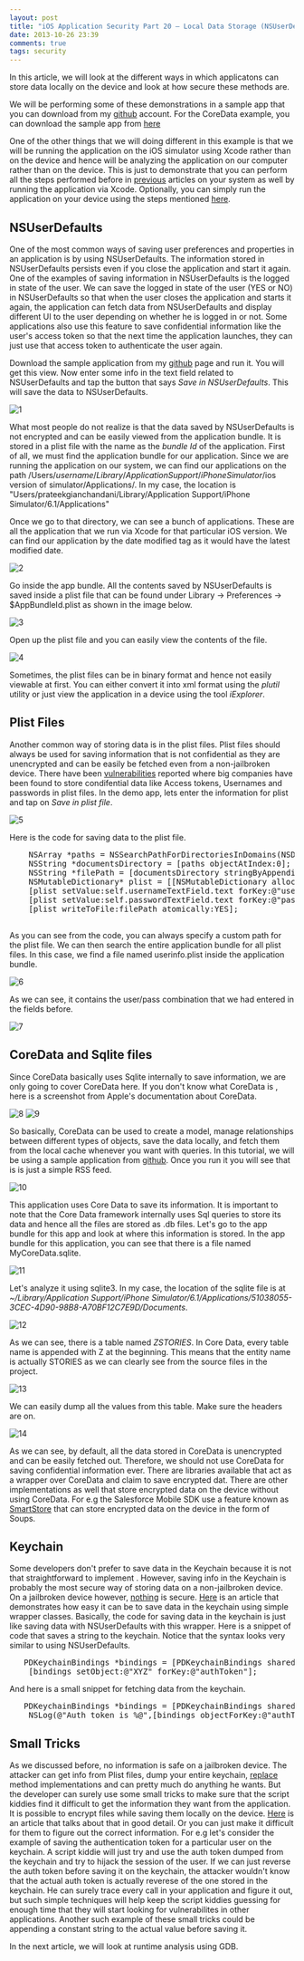 ```yaml
---
layout: post
title: "iOS Application Security Part 20 – Local Data Storage (NSUserDefaults"
date: 2013-10-26 23:39
comments: true
tags: security
---
```


In this article, we will look at the different ways in which applicatons can store data locally on the device and look at how secure these methods are.

We will be performing some of these demonstrations in a sample app that you can download from my [github](https://github.com/prateek147/localDataStorageDemo) account. For the CoreData example, you can download the sample app from [here](https://github.com/ChrisDrit/Core-Data-Example-Code)

<!-- more -->

One of the other things that we will doing different in this example is that we will be running the application on the iOS simulator using Xcode rather than on the device and hence will be analyzing the application on our computer rather than on the device. This is just to demonstrate that you can perform all the steps performed before in [previous](http://highaltitudehacks.com/security/) articles on your system as well by running the application via Xcode. Optionally, you can simply run the application on your device using the steps mentioned [here](http://highaltitudehacks.com/2013/07/25/ios-application-security-part-7-installing-and-running-custom-applications-on-device-without-a-registered-developer-account).

## NSUserDefaults

One of the most common ways of saving user preferences and properties in an application is by using NSUserDefaults. The information stored in NSUserDefaults persists even if you close the application and start it again. One of the examples of saving information in NSUserDefaults is the logged in state of the user. We can save the logged in state of the user (YES or NO) in NSUserDefaults so that when the user closes the application and starts it again, the application can fetch data from NSUserDefaults and display different UI to the user depending on whether he is logged in or not. Some applications also use this feature to save confidential information like the user's access token so that the next time the application launches, they can just use that access token to authenticate the user again.

Download the sample application from my [github](https://github.com/prateek147/localDataStorageDemo) page and run it. You will get this view. Now enter some info in the text field related to NSUserDefaults and tap the button that says _Save in NSUserDefaults_. This will save the data to NSUserDefaults.

![1]({{site.baseurl}}/images/posts/ios20/1.png)

What most people do not realize is that the data saved by NSUserDefaults is not encrypted and can be easily viewed from the application bundle. It is stored in a plist file with the name as the _bundle Id_ of the application. First of all, we must find the application bundle for our application. Since we are running the application on our system, we can find our applications on the path /Users/$username/Library/Application Support/iPhone Simulator/$ios version of simulator/Applications/. In my case, the location is "Users/prateekgianchandani/Library/Application Support/iPhone Simulator/6.1/Applications"

Once we go to that directory, we can see a bunch of applications. These are all the application that we run via Xcode for that particular iOS version. We can find our application by the date modified tag as it would have the latest modified date.

![2]({{site.baseurl}}/images/posts/ios20/2.png)

Go inside the app bundle. All the contents saved by NSUserDefaults is saved inside a plist file that can be found under Library -> Preferences -> $AppBundleId.plist as shown in the image below.

![3]({{site.baseurl}}/images/posts/ios20/3.png)

Open up the plist file and you can easily view the contents of the file.

![4]({{site.baseurl}}/images/posts/ios20/4.png)

Sometimes, the plist files can be in binary format and hence not easily viewable at first. You can either convert it into xml format using the _plutil_ utility or just view the application in a device using the tool _iExplorer_.

## Plist Files

Another common way of storing data is in the plist files. Plist files should always be used for saving information that is not confidential as they are unencrypted and can be easily be fetched even from a non-jailbroken device. There have been [vulnerabilities](http://garethwright.com/facebook-mobile-security-hole-allows-identity-theft/) reported where big companies have been found to store condifential data like Access tokens, Usernames and passwords in plist files. In the demo app, lets enter the information for plist and tap on _Save in plist file_.

![5]({{site.baseurl}}/images/posts/ios20/5.png)

Here is the code for saving data to the plist file.

<pre>    NSArray *paths = NSSearchPathForDirectoriesInDomains(NSDocumentDirectory,NSUserDomainMask,YES);
    NSString *documentsDirectory = [paths objectAtIndex:0];
    NSString *filePath = [documentsDirectory stringByAppendingString:@"/userInfo.plist"];
    NSMutableDictionary* plist = [[NSMutableDictionary alloc] init];
    [plist setValue:self.usernameTextField.text forKey:@"username"];
    [plist setValue:self.passwordTextField.text forKey:@"passwprd"];
    [plist writeToFile:filePath atomically:YES];

</pre>

As you can see from the code, you can always specify a custom path for the plist file. We can then search the entire application bundle for all plist files. In this case, we find a file named userinfo.plist inside the application bundle.

![6]({{site.baseurl}}/images/posts/ios20/6.png)

As we can see, it contains the user/pass combination that we had entered in the fields before.

![7]({{site.baseurl}}/images/posts/ios20/7.png)

## CoreData and Sqlite files

Since CoreData basically uses Sqlite internally to save information, we are only going to cover CoreData here. If you don't know what CoreData is , here is a screenshot from Apple's documentation about CoreData.

![8]({{site.baseurl}}/images/posts/ios20/8.png) ![9]({{site.baseurl}}/images/posts/ios20/9.png)

So basically, CoreData can be used to create a model, manage relationships between different types of objects, save the data locally, and fetch them from the local cache whenever you want with queries. In this tutorial, we will be using a sample application from [github](https://github.com/ChrisDrit/Core-Data-Example-Code). Once you run it you will see that is is just a simple RSS feed.

![10]({{site.baseurl}}/images/posts/ios20/10.png)

This application uses Core Data to save its information. It is important to note that the Core Data framework internally uses Sql queries to store its data and hence all the files are stored as .db files. Let's go to the app bundle for this app and look at where this information is stored. In the app bundle for this application, you can see that there is a file named MyCoreData.sqlite.

![11]({{site.baseurl}}/images/posts/ios20/11.png)

Let's analyze it using sqlite3\. In my case, the location of the sqlite file is at _~/Library/Application Support/iPhone Simulator/6.1/Applications/51038055-3CEC-4D90-98B8-A70BF12C7E9D/Documents_.

![12]({{site.baseurl}}/images/posts/ios20/12.png)

As we can see, there is a table named _ZSTORIES_. In Core Data, every table name is appended with Z at the beginning. This means that the entity name is actually STORIES as we can clearly see from the source files in the project.

![13]({{site.baseurl}}/images/posts/ios20/13.png)

We can easily dump all the values from this table. Make sure the headers are on.

![14]({{site.baseurl}}/images/posts/ios20/14.png)

As we can see, by default, all the data stored in CoreData is unencrypted and can be easily fetched out. Therefore, we should not use CoreData for saving confidential information ever. There are libraries available that act as a wrapper over CoreData and claim to save encrypted dat. There are other implementations as well that store encrypted data on the device without using CoreData. For e.g the Salesforce Mobile SDK use a feature known as [SmartStore](http://www.modelmetrics.com/tomgersic/storing-data-offline-with-salesforce-mobile-sdk-smartstore/) that can store encrypted data on the device in the form of Soups.

## Keychain

Some developers don't prefer to save data in the Keychain because it is not that straightforward to implement . However, saving info in the Keychain is probably the most secure way of storing data on a non-jailbroken device. On a jailbroken device however, [nothing](http://highaltitudehacks.com/2013/08/20/ios-application-security-part-12-dumping-keychain-data) is secure. [Here](http://highaltitudehacks.com/2013/09/17/ios-dev-storing-info-in-keychain-with-nsuserdefaults-like-syntax) is an article that demonstrates how easy it can be to save data in the keychain using simple wrapper classes. Basically, the code for saving data in the keychain is just like saving data with NSUserDefaults with this wrapper. Here is a snippet of code that saves a string to the keychain. Notice that the syntax looks very similar to using NSUserDefaults.

<pre>   PDKeychainBindings *bindings = [PDKeychainBindings sharedKeychainBindings];
    [bindings setObject:@"XYZ" forKey:@"authToken"];
</pre>

And here is a small snippet for fetching data from the keychain.

<pre>   PDKeychainBindings *bindings = [PDKeychainBindings sharedKeychainBindings];
    NSLog(@"Auth token is %@",[bindings objectForKey:@"authToken"]]);
</pre>

## Small Tricks

As we discussed before, no information is safe on a jailbroken device. The attacker can get info from Plist files, dump your entire keychain, [replace](http://highaltitudehacks.com/2013/07/25/ios-application-security-part-8-method-swizzling-using-cycript) method implementations and can pretty much do anything he wants. But the developer can surely use some small tricks to make sure that the script kiddies find it difficult to get the information they want from the application. It is possible to encrypt files while saving them locally on the device. [Here](http://highaltitudehacks.com/2013/09/26/ios-dev-encrypted-images-and-saving-them-in-app-sandbox) is an article that talks about that in good detail. Or you can just make it difficult for them to figure out the correct information. For e.g let's consider the example of saving the authentication token for a particular user on the keychain. A script kiddie will just try and use the auth token dumped from the keychain and try to hijack the session of the user. If we can just reverse the auth token before saving it on the keychain, the attacker wouldn't know that the actual auth token is actually reverese of the one stored in the keychain. He can surely trace every call in your application and figure it out, but such simple techniques will help keep the script kiddies guessing for enough time that they will start looking for vulnerabilites in other applications. Another such example of these small tricks could be appending a constant string to the actual value before saving it.

In the next article, we will look at runtime analysis using GDB.